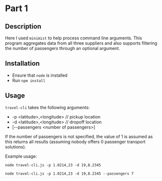 # Part 1

## Description

Here I used `minimist` to help process command line arguments. This program aggregates data from all three suppliers and also supports filtering the number of passengers through an optional argument.

## Installation

- Ensure that `node` is installed
- Run `npm install`

## Usage

`travel-cli` takes the following arguments:

- -p \<latitude\>,\<longitude\> // pickup location
- -d \<latitude\>,\<longitude\> // dropoff location
- [--passengers \<number of passengers\>]

If the number of passengers is not specified, the value of 1 is assumed as this returns all results (assuming nobody offers 0 passenger transport solutions).

Example usage:

```
node travel-cli.js -p 1.0214,23 -d 19,8.2345
```

```
node travel-cli.js -p 1.0214,23 -d 19,8.2345 --passengers 7
```
